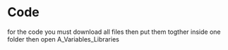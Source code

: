 # Code
for the code you must download all files then put them togther inside one folder
then open A_Variables_Libraries
